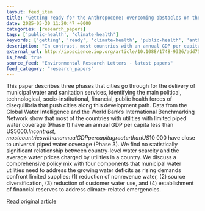 ```yaml
---
layout: feed_item
title: "Getting ready for the Anthropocene: overcoming obstacles on the development path for municipal water and sanitation services"
date: 2025-05-30 11:20:47 +0000
categories: [research_papers]
tags: ['public-health', 'climate-health']
keywords: ['getting', 'ready', 'climate-health', 'public-health', 'anthropocene']
description: "In contrast, most countries with an annual GDP per capita greater than US$10 000 have close to universal piped water coverage (Phase 3)"
external_url: http://iopscience.iop.org/article/10.1088/1748-9326/add750
is_feed: true
source_feed: "Environmental Research Letters - latest papers"
feed_category: "research_papers"
---
```


This paper describes three phases that cities go through for the delivery of municipal water and sanitation services, identifying the main political, technological, socio-institutional, financial, public health forces of disequilibria that push cities along this development path. Data from the Global Water Intelligence and the World Bank’s International Benchmarking Network show that most of the countries with utilities with limited piped water coverage (Phase 1) have an annual GDP per capita less than US$5000. In contrast, most countries with an annual GDP per capita greater than US$10 000 have close to universal piped water coverage (Phase 3). We find no statistically significant relationship between country-level water scarcity and the average water prices charged by utilities in a country. We discuss a comprehensive policy mix with four components that municipal water utilities need to address the growing water deficits as rising demands confront limited supplies: (1) reduction of nonrevenue water, (2) source diversification, (3) reduction of customer water use, and (4) establishment of financial reserves to address climate-related emergencies.

[Read original article](http://iopscience.iop.org/article/10.1088/1748-9326/add750)
